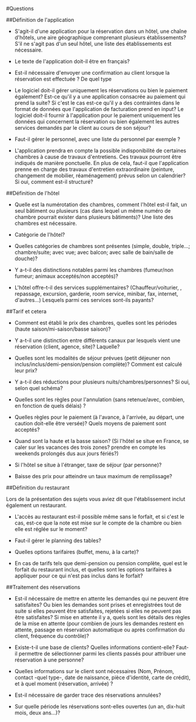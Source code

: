 #Questions

##Définition de l'application

* S'agit-il d'une application pour la réservation dans un hôtel, une chaîne d'hôtels, une aire géographique comprenant plusieurs établissements? S'il ne s'agit pas d'un seul hôtel, une liste des établissements est nécessaire.

* Le texte de l'application doit-il être en français?

* Est-il nécessaire d'envoyer une confirmation au client lorsque la réservation est effectuée ? De quel type

* Le logiciel doit-il gérer uniquement les réservations ou bien le paiement également? Est-ce qu'il y a une application consacrée au paiement qui prend la suite? Si c'est le cas est-ce qu'il y a des contraintes dans le format de données que l'application de facturation prend en input? Le logiciel doit-il fournir à l'application pour le paiement uniquement les données qui concernent la réservation ou bien également les autres services demandés par le client au cours de son séjour?

* Faut-il gérer le personnel, avec une liste du personnel par exemple ?

* L'application prendra en compte la possible indisponibilité de certaines chambres à cause de travaux d'entretiens. Ces travaux pourront être indiqués de manière ponctuelle. En plus de cela, faut-il que l'application prenne en charge des travaux d'entretien extraordinaire (peinture, changement de mobilier, réaménagement) prévus selon un calendrier? Si oui, comment est-il structuré?

##Définition de l'hôtel

* Quelle est la numérotation des chambres, comment l'hôtel est-il fait, un seul bâtiment ou plusieurs (cas dans lequel un même numéro de chambre pourrait exister dans plusieurs bâtiments)? Une liste des chambres est nécessaire.

* Catégorie de l'hôtel?

* Quelles catégories de chambres sont présentes (simple, double, triple...; chambre/suite; avec vue; avec balcon; avec salle de bain/salle de douche)?

* Y a-t-il des distinctions notables parmi les chambres (fumeur/non fumeur; animaux acceptés/non acceptés)?

* L'hôtel offre-t-il des services supplémentaires? (Chauffeur/voiturier, , repassage, excursion, garderie, room service, minibar, fax, internet, d'autres...) Lesquels parmi ces services sont-ils payants?

##Tarif et cetera

* Comment est établi le prix des chambres, quelles sont les périodes (haute saison/mi-saison/basse saison)?

* Y a-t-il une distinction entre différents canaux par lesquels vient une réservation (client, agence, site)? Laquelle?

* Quelles sont les modalités de séjour prévues (petit déjeuner non inclus/inclus/demi-pension/pension complète)? Comment est calculé leur prix?

* Y a-t-il des réductions pour plusieurs nuits/chambres/personnes? Si oui, selon quel schéma?

* Quelles sont les règles pour l'annulation (sans retenue/avec, combien, en fonction de quels délais) ?

* Quelles règles pour le paiement (à l'avance, à l'arrivée, au départ, une caution doit-elle être versée)? Quels moyens de paiement sont acceptés?

* Quand sont la haute et la basse saison? (Si l'hôtel se situe en France, se caler sur les vacances des trois zones? prendre en compte les weekends prolongés dus aux jours fériés?)

* Si l'hôtel se situe à l'étranger, taxe de séjour (par personne)?

* Baisse des prix pour atteindre un taux maximum de remplissage?


##Définition du restaurant

Lors de la présentation des sujets vous aviez dit que l'établissement inclut également un restaurant.

* L'accès au restaurant est-il possible même sans le forfait, et si c'est le cas, est-ce que la note est mise sur le compte de la chambre ou bien elle est réglée sur le moment?

* Faut-il gérer le planning des tables?

* Quelles options tarifaires (buffet, menu, à la carte)?

* En cas de tarifs tels que demi-pension ou pension complète, quel est le forfait du restaurant inclus, et quelles sont les options tarifaires à appliquer pour ce qui n'est pas inclus dans le forfait?

##Traitement des réservations

* Est-il nécessaire de mettre en attente les demandes qui ne peuvent être satisfaites? Ou bien les demandes sont prises et enregistrées tout de suite si elles peuvent être satisfaites, rejetées si elles ne peuvent pas être satisfaites? Si mise en attente il y a, quels sont les détails des règles de la mise en attente (pour combien de jours les demandes restent en attente, passage en réservation automatique ou après confirmation du client, fréquence du contrôle)?

* Existe-t-il une base de clients? Quelles informations contient-elle? Faut-il permettre de sélectionner parmi les clients passés pour attribuer une réservation à une personne?

* Quelles informations sur le client sont nécessaires (Nom, Prénom, contact -quel type-, date de naissance, pièce d'identité, carte de crédit), et à quel moment (réservation, arrivée) ?

* Est-il nécessaire de garder trace des réservations annulées?

* Sur quelle période les réservations sont-elles ouvertes (un an, dix-huit mois, deux ans...)?
